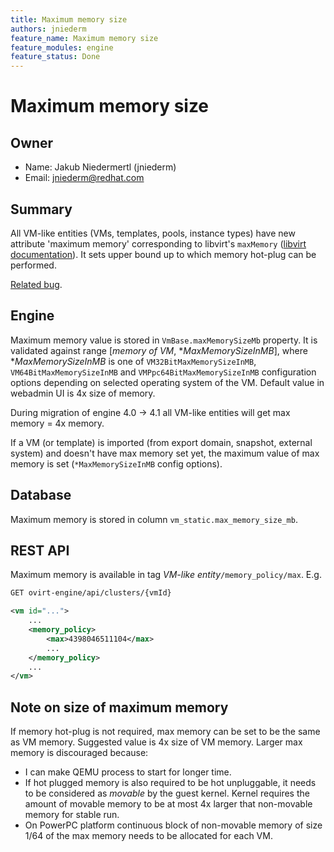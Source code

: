 ```yaml
---
title: Maximum memory size
authors: jniederm
feature_name: Maximum memory size
feature_modules: engine
feature_status: Done
---
```


# Maximum memory size

## Owner

*   Name: Jakub Niedermertl (jniederm)
*   Email: <jniederm@redhat.com>

## Summary
All VM-like entities (VMs, templates, pools, instance types) have new attribute 'maximum memory' corresponding to
libvirt's `maxMemory` ([libvirt documentation][1]). It sets upper bound up to which memory hot-plug can be performed.

[Related bug](https://bugzilla.redhat.com/show_bug.cgi?id=1388245).

## Engine
Maximum memory value is stored in `VmBase.maxMemorySizeMb` property. It is validated against range 
\[*memory of VM*, **MaxMemorySizeInMB*], where **MaxMemorySizeInMB* is one of `VM32BitMaxMemorySizeInMB`,
`VM64BitMaxMemorySizeInMB` and `VMPpc64BitMaxMemorySizeInMB` configuration options depending on selected operating 
system of the VM. Default value in webadmin UI is 4x size of memory.

During migration of engine 4.0 -\> 4.1 all VM-like entities will get max memory = 4x memory.

If a VM (or template) is imported (from export domain, snapshot, external system) and doesn't have max memory set yet,
the maximum value of max memory is set (`*MaxMemorySizeInMB` config options).

## Database
Maximum memory is stored in column `vm_static.max_memory_size_mb`.

## REST API
Maximum memory is available in tag *VM-like entity*`/memory_policy/max`. E.g.

```xml
GET ovirt-engine/api/clusters/{vmId}

<vm id="...">
    ...
    <memory_policy>
        <max>4398046511104</max>
        ...
    </memory_policy>
    ...
</vm>
```

## Note on size of maximum memory

If memory hot-plug is not required, max memory can be set to be the same as VM memory. Suggested value is 4x size of
VM memory. Larger max memory is discouraged because:

* I can make QEMU process to start for longer time.
* If hot plugged memory is also required to be hot unpluggable, it needs to be considered as *movable* by the guest kernel.
  Kernel requires the amount of movable memory to be at most 4x larger that non-movable memory for stable run.
* On PowerPC platform continuous block of non-movable memory of size 1/64 of the max memory needs to be allocated for 
  each VM.
  
[1]: https://libvirt.org/formatdomain.html#elementsMemoryAllocation
